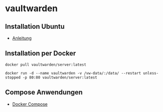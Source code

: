 # vaultwarden

## Installation Ubuntu
+ [Anleitung](https://www.howtoforge.de/anleitung/so-installierst-du-vaultwarden-mit-docker-unter-ubuntu-22-04/)

## Installation per Docker

```
docker pull vaultwarden/server:latest
```

```
docker run -d --name vaultwarden -v /vw-data/:/data/ --restart unless-stopped -p 80:80 vaultwarden/server:latest
```
## Compose Anwendungen
+ [Docker Compose](https://github.com/guggenbergerME/linux_codes/tree/main/Einrichten%20&%20Programme/docker/docker-compose/Befehle)
